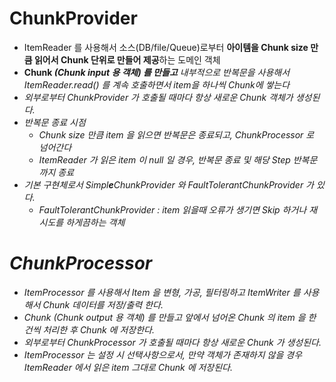 # ChunkProvider

- ItemReader 를 사용해서 소스(DB/file/Queue)로부터 **아이템을 Chunk size 만큼 읽어서 Chunk 단위로 만들어 제공**하는 도메인 객체
- **Chunk<I> (Chunk input 용 객체) 를 만들고** 내부적으로 반복문을 사용해서 ItemReader.read() 를 계속 호출하면서 item을 하나씩 Chunk에 쌓는다
- 외부로부터 ChunkProvider 가 호출될 때마다 항상 새로운 Chunk 객체가 생성된다.
- 반복문 종료 시점
    - Chunk size 만큼 item 을 읽으면 반복문은 종료되고, ChunkProcessor 로 넘어간다
    - ItemReader 가 읽은 item 이 null 일 경우, 반복문 종료 및 해당 Step 반복문까지 종료
- 기본 구현체로서 Simpl**e**ChunkProvider 와 FaultTolerantChunkProvider 가 있다.
    - FaultTolerantChunkProvider : item 읽을때 오류가 생기면 Skip 하거나 재시도를 하게끔하는 객체

# ChunkProcessor

- ItemProcessor 를 사용해서 Item 을 변형, 가공, 필터링하고 ItemWriter 를 사용해서 Chunk 데이터를 저장/출력  한다.
- Chunk<O> (Chunk output 용 객체) 를 만들고 앞에서 넘어온 Chunk<I> 의 item 을 한 건씩 처리한 후 Chunk<O> 에 저장한다.
- 외부로부터 ChunkProcessor 가 호출될 때마다 항상 새로운 Chunk 가 생성된다.
- ItemProcessor 는 설정 시 선택사항으로서, 만약 객체가 존재하지 않을 경우 ItemReader 에서 읽은 item 그대로 Chunk<O> 에 저장된다.